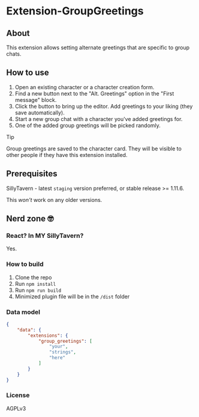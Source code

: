 # Extension-GroupGreetings

## About

This extension allows setting alternate greetings that are specific to group chats.

## How to use

1. Open an existing character or a character creation form.
2. Find a new button next to the "Alt. Greetings" option in the "First message" block.
3. Click the button to bring up the editor. Add greetings to your liking (they save automatically).
4. Start a new group chat with a character you've added greetings for.
5. One of the added group greetings will be picked randomly.

> [!TIP]
> Group greetings are saved to the character card. They will be visible to other people if they have this extension installed.

## Prerequisites

SillyTavern - latest `staging` version preferred, or stable release >= 1.11.6.

This *won't* work on any older versions.

## Nerd zone 🤓

### React? In MY SillyTavern?

Yes.

### How to build

1. Clone the repo
2. Run `npm install`
3. Run `npm run build`
4. Minimized plugin file will be in the `/dist` folder

### Data model

```json
{
    "data": {
        "extensions": {
            "group_greetings": [
                "your",
                "strings",
                "here"
            ]
        }
    }
}
```

### License

AGPLv3
